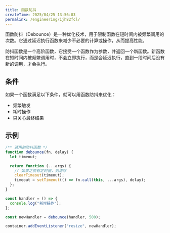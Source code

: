 ```yaml
---
title: 函数防抖
createTime: 2025/04/25 13:56:03
permalink: /engineering/ijh82fcl/
---
```


函数防抖（Debounce）是一种优化技术，用于限制函数在短时间内被频繁调用的次数。它通过延迟执行函数来减少不必要的计算或操作，从而提高性能。

防抖函数是一个高阶函数，它接受一个函数作为参数，并返回一个新函数。新函数在短时间内被频繁调用时，不会立即执行，而是会延迟执行，直到一段时间后没有新的调用，才会执行。

## 条件

如果一个函数满足以下条件，就可以用函数防抖来优化：

- 频繁触发
- 耗时操作
- 只关心最终结果

## 示例

```js
/** 通用的防抖函数 */
function debounce(fn, delay) {
  let timeout;

  return function (...args) {
    // 如果之前有定时器，则清除
    clearTimeout(timeout);
    timeout = setTimeout(() => fn.call(this, ...args), delay);
  };
}

const handler = () => {
  console.log("耗时操作");
};

const newHandler = debounce(handler, 500);

container.addEventListener("resize", newHandler);
```
